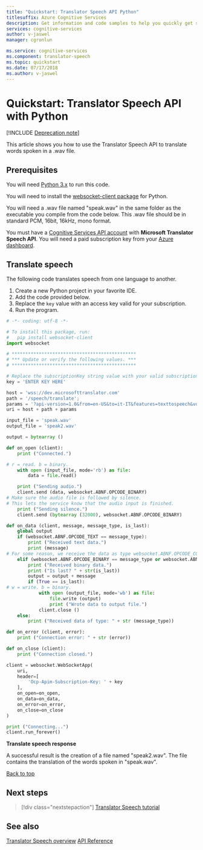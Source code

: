 ```yaml
---
title: "Quickstart: Translator Speech API Python"
titlesuffix: Azure Cognitive Services
description: Get information and code samples to help you quickly get started using the Translator Speech API.
services: cognitive-services
author: v-jaswel
manager: cgronlun

ms.service: cognitive-services
ms.component: translator-speech
ms.topic: quickstart
ms.date: 07/17/2018
ms.author: v-jaswel
---
```

# Quickstart: Translator Speech API with Python
<a name="HOLTop"></a>

[!INCLUDE [Deprecation note](../../../../includes/cognitive-services-translator-speech-deprecation-note.md)]

This article shows you how to use the Translator Speech API to translate words spoken in a .wav file.

## Prerequisites

You will need [Python 3.x](https://www.python.org/downloads/) to run this code.

You will need to install the [websocket-client package](https://pypi.python.org/pypi/websocket-client) for Python.

You will need a .wav file named "speak.wav" in the same folder as the executable you compile from the code below. This .wav file should be in standard PCM, 16bit, 16kHz, mono format. 

You must have a [Cognitive Services API account](https://docs.microsoft.com/azure/cognitive-services/cognitive-services-apis-create-account) with **Microsoft Translator Speech API**. You will need a paid subscription key from your [Azure dashboard](https://portal.azure.com/#create/Microsoft.CognitiveServices).

## Translate speech

The following code translates speech from one language to another.

1. Create a new Python project in your favorite IDE.
2. Add the code provided below.
3. Replace the `key` value with an access key valid for your subscription.
4. Run the program.

```python
# -*- coding: utf-8 -*-

# To install this package, run:
#	pip install websocket-client
import websocket

# **********************************************
# *** Update or verify the following values. ***
# **********************************************

# Replace the subscriptionKey string value with your valid subscription key.
key = 'ENTER KEY HERE'

host = 'wss://dev.microsofttranslator.com'
path = '/speech/translate';
params = '?api-version=1.0&from=en-US&to=it-IT&features=texttospeech&voice=it-IT-Elsa'
uri = host + path + params

input_file = 'speak.wav'
output_file = 'speak2.wav'

output = bytearray ()

def on_open (client):
	print ("Connected.")

# r = read. b = binary.
	with open (input_file, mode='rb') as file:
		data = file.read()

	print ("Sending audio.")
	client.send (data, websocket.ABNF.OPCODE_BINARY)
# Make sure the audio file is followed by silence.
# This lets the service know that the audio input is finished.
	print ("Sending silence.")
	client.send (bytearray (32000), websocket.ABNF.OPCODE_BINARY)

def on_data (client, message, message_type, is_last):
	global output
	if (websocket.ABNF.OPCODE_TEXT == message_type):
		print ("Received text data.")
		print (message)
# For some reason, we receive the data as type websocket.ABNF.OPCODE_CONT.
	elif (websocket.ABNF.OPCODE_BINARY == message_type or websocket.ABNF.OPCODE_CONT == message_type):
		print ("Received binary data.")
		print ("Is last? " + str(is_last))
		output = output + message
		if (True == is_last):
# w = write. b = binary.
			with open (output_file, mode='wb') as file:
				file.write (output)
				print ("Wrote data to output file.")
			client.close ()
	else:
		print ("Received data of type: " + str (message_type))

def on_error (client, error):
	print ("Connection error: " + str (error))

def on_close (client):
	print ("Connection closed.")

client = websocket.WebSocketApp(
	uri,
	header=[
		'Ocp-Apim-Subscription-Key: ' + key
	],
	on_open=on_open,
	on_data=on_data,
	on_error=on_error,
	on_close=on_close
)

print ("Connecting...")
client.run_forever()
```

**Translate speech response**

A successful result is the creation of a file named "speak2.wav". The file contains the translation of the words spoken in "speak.wav".

[Back to top](#HOLTop)

## Next steps

> [!div class="nextstepaction"]
> [Translator Speech tutorial](../tutorial-translator-speech-csharp.md)

## See also 

[Translator Speech overview](../overview.md)
[API Reference](https://docs.microsoft.com/azure/cognitive-services/translator-speech/reference)
